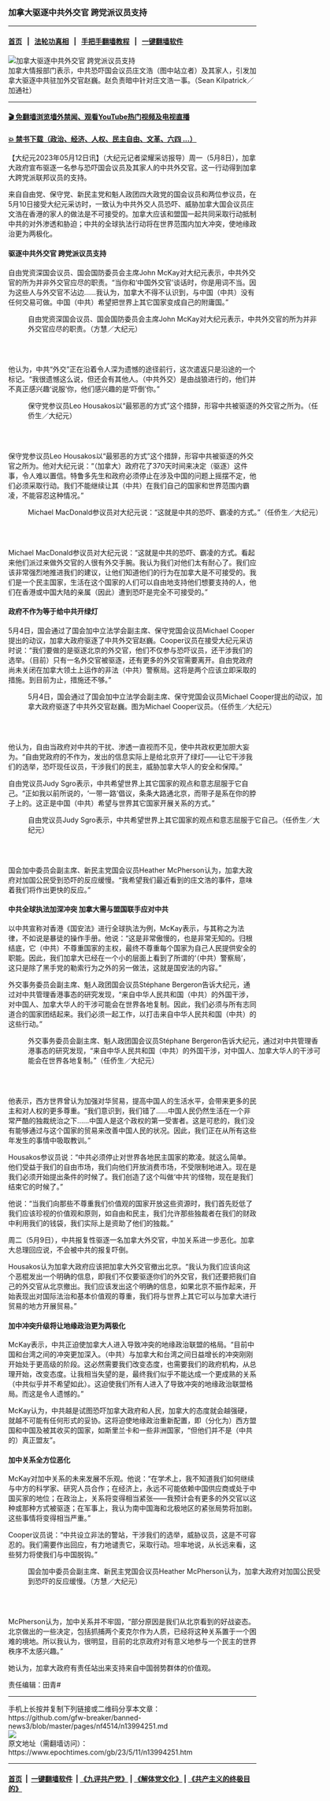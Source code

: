 ### 加拿大驱逐中共外交官 跨党派议员支持
------------------------

#### [首页](https://github.com/gfw-breaker/banned-news3/blob/master/README.md) &nbsp;&nbsp;|&nbsp;&nbsp; [法轮功真相](https://github.com/begood0513/basic/blob/master/README.md)  &nbsp;&nbsp;|&nbsp;&nbsp; [手把手翻墙教程](https://github.com/gfw-breaker/guides/wiki)  &nbsp;&nbsp;|&nbsp;&nbsp; [一键翻墙软件](https://github.com/gfw-breaker/nogfw/blob/master/README.md)  



<div><img alt="加拿大驱逐中共外交官 跨党派议员支持" class="attachment-djy_600_400 size-djy_600_400 wp-post-image" src="https://i.epochtimes.com/assets/uploads/2023/05/id13994266-CP166744761-600x400.jpg"/>
<div class="caption">
 加拿大情报部门表示，中共恐吓国会议员庄文浩（图中站立者）及其家人，引发加拿大驱逐中共驻加外交官赵巍。赵负责暗中针对庄文浩一事。（Sean Kilpatrick／加通社）
</div></div><hr/>

#### [ 🎬  免翻墙浏览墙外禁闻、观看YouTube热门视频及电视直播](https://github.com/gfw-breaker/HelloWorld)

#### [ 💥  禁书下载（政治、经济、人权、民主自由、文革、六四 ...）](https://github.com/gfw-breaker/books/blob/master/README.md)

<div><p>
 【大纪元2023年05月12日讯】（大纪元记者梁耀采访报导）周一（5月8日），加拿大政府宣布驱逐一名参与恐吓国会议员及其家人的中共外交官。这一行动得到加拿大跨党派联邦议员的支持。
</p>
<p>
 来自自由党、保守党、新民主党和魁人政团四大政党的国会议员和两位参议员，在5月10日接受大纪元采访时，一致认为中共外交人员恐吓、威胁加拿大国会议员庄文浩在香港的家人的做法是不可接受的。加拿大应该和盟国一起共同采取行动抵制中共的对外渗透和胁迫；中共的全球执法行动将在世界范围内加大冲突，使地缘政治更为两极化。
</p>
<h4>
 驱逐中共外交官 跨党派议员支持
</h4>
<p>
 自由党资深国会议员、国会国防委员会主席John McKay对大纪元表示，中共外交官的所为并非外交官应尽的职责。“当你和‘中国外交官’谈话时，你是用词不当。因为这些人与外交官不沾边……我认为，加拿大不得不认识到，与中国（中共）没有任何交易可做。中国（中共）希望把世界上其它国家变成自己的附庸国。”
</p>
<figure aria-describedby="caption-attachment-13994244" class="wp-caption aligncenter" id="attachment_13994244" style="width: 600px">
 <ok href="https://i.epochtimes.com/assets/uploads/2023/05/id13994244-John-McKay_MP_Lib.png" target="_blank">
  <img alt="" class="size-large wp-image-13994244" src="https://i.epochtimes.com/assets/uploads/2023/05/id13994244-John-McKay_MP_Lib-600x338.png"/>
 </ok>
 <br/><figcaption class="wp-caption-text" id="caption-attachment-13994244">
  自由党资深国会议员、国会国防委员会主席John McKay对大纪元表示，中共外交官的所为并非外交官应尽的职责。（方慧／大纪元）
 </figcaption><br/>
</figure><br/>
<p>
 他认为，中共“外交”正在沿着令人深为遗憾的途径前行，这次遣返只是沿途的一个标记。“我很遗憾这么说，但还会有其他人。（中共外交）是由战狼进行的，他们并不真正感兴趣‘说服’你，他们感兴趣的是‘吓倒’你。”
</p>
<figure aria-describedby="caption-attachment-13994247" class="wp-caption aligncenter" id="attachment_13994247" style="width: 600px">
 <ok href="https://i.epochtimes.com/assets/uploads/2023/05/id13994247-LeoHousakos.jpg" target="_blank">
  <img alt="" class="size-large wp-image-13994247" src="https://i.epochtimes.com/assets/uploads/2023/05/id13994247-LeoHousakos-600x400.jpg"/>
 </ok>
 <br/><figcaption class="wp-caption-text" id="caption-attachment-13994247">
  保守党参议员Leo Housakos以“最邪恶的方式”这个措辞，形容中共被驱逐的外交官之所为。（任侨生／大纪元）
 </figcaption><br/>
</figure><br/>
<p>
 保守党参议员Leo Housakos以“最邪恶的方式”这个措辞，形容中共被驱逐的外交官之所为。他对大纪元说：“（加拿大）政府花了370天时间来决定（驱逐）这件事，令人难以置信。特鲁多先生和政府必须停止在涉及中国的问题上摇摆不定，他们必须采取行动。我们不能继续让其（中共）在我们自己的国家和世界范围内霸凌，不能容忍这种情况。”
</p>
<figure aria-describedby="caption-attachment-13994242" class="wp-caption aligncenter" id="attachment_13994242" style="width: 600px">
 <ok href="https://i.epochtimes.com/assets/uploads/2023/05/id13994242-MichaelMacDonald.jpg" target="_blank">
  <img alt="" class="size-large wp-image-13994242" src="https://i.epochtimes.com/assets/uploads/2023/05/id13994242-MichaelMacDonald-600x400.jpg"/>
 </ok>
 <br/><figcaption class="wp-caption-text" id="caption-attachment-13994242">
  Michael MacDonald参议员对大纪元说：“这就是中共的恐吓、霸凌的方式。”（任侨生／大纪元）
 </figcaption><br/>
</figure><br/>
<p>
 Michael MacDonald参议员对大纪元说：“这就是中共的恐吓、霸凌的方式。看起来他们派过来做外交官的人很有外交手腕。我认为我们对他们太有耐心了。我们应该非常强烈地推进我们的建议，让他们知道他们的行为在加拿大是不可接受的。我们是一个民主国家，生活在这个国家的人们可以自由地支持他们想要支持的人，他们在香港或中国大陆的亲属（因此）遭到恐吓是完全不可接受的。”
</p>
<h4>
 政府不作为等于给中共开绿灯
</h4>
<p>
 5月4日，国会通过了国会加中立法学会副主席、保守党国会议员Michael Cooper提出的动议，加拿大政府驱逐了中共外交官赵巍。Cooper议员在接受大纪元采访时说：“我们要做的是驱逐北京的外交官，他们不仅参与恐吓议员，还干涉我们的选举。（目前）只有一名外交官被驱逐，还有更多的外交官需要离开。自由党政府尚未关闭在加拿大领土上运作的非法（中共）警察局。这将是两个应该立即采取的措施。到目前为止，措施还不够。”
</p>
<figure aria-describedby="caption-attachment-13994248" class="wp-caption aligncenter" id="attachment_13994248" style="width: 600px">
 <ok href="https://i.epochtimes.com/assets/uploads/2023/05/id13994248-MichaelCooper.jpg" target="_blank">
  <img alt="" class="size-large wp-image-13994248" src="https://i.epochtimes.com/assets/uploads/2023/05/id13994248-MichaelCooper-600x400.jpg"/>
 </ok>
 <br/><figcaption class="wp-caption-text" id="caption-attachment-13994248">
  5月4日，国会通过了国会加中立法学会副主席、保守党国会议员Michael Cooper提出的动议，加拿大政府驱逐了中共外交官赵巍。图为Michael Cooper议员。（任侨生／大纪元）
 </figcaption><br/>
</figure><br/>
<p>
 他认为，自由当政府对中共的干扰、渗透一直视而不见，使中共政权更加胆大妄为。“自由党政府的不作为，发出的信息实际上是给北京开了绿灯——让它干涉我们的选举，恐吓现任议员，干涉我们的民主，威胁加拿大华人的安全和保障。”
</p>
<p>
 自由党议员Judy Sgro表示，中共希望世界上其它国家的观点和意志屈服于它自己。“正如我以前所说的，‘一带一路’倡议，条条大路通北京，而带子是系在你的脖子上的。这正是中国（中共）希望与世界其它国家开展关系的方式。”
</p>
<figure aria-describedby="caption-attachment-13994246" class="wp-caption aligncenter" id="attachment_13994246" style="width: 600px">
 <ok href="https://i.epochtimes.com/assets/uploads/2023/05/id13994246-JudySgro.jpg" target="_blank">
  <img alt="" class="size-large wp-image-13994246" src="https://i.epochtimes.com/assets/uploads/2023/05/id13994246-JudySgro-600x400.jpg"/>
 </ok>
 <br/><figcaption class="wp-caption-text" id="caption-attachment-13994246">
  自由党议员Judy Sgro表示，中共希望世界上其它国家的观点和意志屈服于它自己。（任侨生／大纪元）
 </figcaption><br/>
</figure><br/>
<p>
 国会加中委员会副主席、新民主党国会议员Heather McPherson认为，加拿大政府对加国公民受到恐吓的反应缓慢。“我希望我们最近看到的庄文浩的事件，意味着我们将作出更快的反应。”
</p>
<h4>
 中共全球执法加深冲突 加拿大需与盟国联手应对中共
</h4>
<p>
 以中共宣称对香港《国安法》进行全球执法为例，McKay表示，与其称之为法律，不如说是暴徒的操作手册。他说：“这是非常傲慢的，也是非常无知的。归根结底，它（中共）不尊重国家的主权，最终不尊重每个国家为自己人民提供安全的职能。因此，我们加拿大已经在一个小的层面上看到了所谓的‘（中共）警察局’，这只是除了黑手党的勒索行为之外的另一做法，这就是国安法的内容。”
</p>
<p>
 外交事务委员会副主席、魁人政团国会议员Stéphane Bergeron告诉大纪元，通过对中共管理香港事态的研究发现，“来自中华人民共和国（中共）的外国干涉，对中国人、加拿大华人的干涉可能会在世界各地复制。因此，我们必须与所有志同道合的国家团结起来。我们必须一起工作，以打击来自中华人民共和国（中共）的这些行动。”
</p>
<figure aria-describedby="caption-attachment-13994243" class="wp-caption aligncenter" id="attachment_13994243" style="width: 600px">
 <ok href="https://i.epochtimes.com/assets/uploads/2023/05/id13994243-StephaneBergeron.jpg" target="_blank">
  <img alt="" class="size-large wp-image-13994243" src="https://i.epochtimes.com/assets/uploads/2023/05/id13994243-StephaneBergeron-600x400.jpg"/>
 </ok>
 <br/><figcaption class="wp-caption-text" id="caption-attachment-13994243">
  外交事务委员会副主席、魁人政团国会议员Stéphane Bergeron告诉大纪元，通过对中共管理香港事态的研究发现，“来自中华人民共和国（中共）的外国干涉，对中国人、加拿大华人的干涉可能会在世界各地复制。”（任侨生／大纪元）
 </figcaption><br/>
</figure><br/>
<p>
 他表示，西方世界曾认为加强对华贸易，提高中国人的生活水平，会带来更多的民主和对人权的更多尊重。“我们意识到，我们错了……中国人民仍然生活在一个非常严酷的独裁统治之下……中国人是这个政权的第一受害者。这是可悲的，我们没有能够通过与这个国家的贸易来改善中国人民的状况。因此，我们正在从所有这些年发生的事情中吸取教训。”
</p>
<p>
 Housakos参议员说：“中共必须停止对世界各地民主国家的欺凌。就这么简单。他们受益于我们的自由市场，我们向他们开放消费市场，不受限制地进入。现在是我们必须开始提出条件的时候了。我们创造了这个叫做‘中共’的怪物，现在是我们结束它的时候了。”
</p>
<p>
 他说：“当我们向那些不尊重我们价值观的国家开放这些资源时，我们首先贬低了我们应该珍视的价值观和原则，如自由和民主，我们允许那些独裁者在我们的财政中利用我们的钱袋，我们实际上是资助了他们的独裁。”
</p>
<p>
 周二（5月9日），中共报复性驱逐一名加拿大外交官，中加关系进一步恶化。加拿大总理回应说，不会被中共的报复吓倒。
</p>
<p>
 Housakos认为加拿大政府应该把加拿大外交官撤出北京。“我认为我们应该向这个恶棍发出一个明确的信息，即我们不仅要驱逐你们的外交官，我们还要把我们自己的外交官从北京撤出。我们应该发出这个明确的信息，如果北京不振作起来，开始表现出对国际法治和基本价值观的尊重，我们将与世界上其它可以与加拿大进行贸易的地方开展贸易。”
</p>
<h4>
 加中冲突升级将让地缘政治更为两极化
</h4>
<p>
 McKay表示，中共正迫使加拿大人进入导致冲突的地缘政治联盟的格局。“目前中国和台湾之间的冲突更加深入。（中共）与加拿大和台湾之间日益增长的冲突刚刚开始处于更高级的阶段。这必然需要我们改变态度，也需要我们的政府机构，从总理开始，改变态度。让我相当失望的是，最终我们似乎不能达成一个更成熟的关系（中共似乎并不希望如此）。这迫使我们所有人进入了导致冲突的地缘政治联盟格局。而这是令人遗憾的。”
</p>
<p>
 McKay认为，中共越是试图恐吓加拿大政府和人民，加拿大的态度就会越强硬，就越不可能有任何形式的妥协。这将迫使地缘政治重新配置，即（分化为）西方盟国和中国及被其收买的国家，如斯里兰卡和一些非洲国家，“但他们并不是（中共的）真正盟友”。
</p>
<h4>
 加中关系全方位恶化
</h4>
<p>
 McKay对加中关系的未来发展不乐观。他说：“在学术上，我不知道我们如何继续与中方的科学家、研究人员合作；在经济上，永远不可能依赖中国供应商或处于中国买家的地位；在政治上，关系将变得相当紧张——我预计会有更多的外交官以这种或那种方式被驱逐；在军事上，我认为南中国海和北极地区的紧张局势将加剧。这些事情将变得相当严重。”
</p>
<p>
 Cooper议员说：“中共设立非法的警站，干涉我们的选举，威胁议员，这是不可容忍的。我们需要作出回应，有力地谴责它，采取行动。坦率地说，从长远来看，这些努力将使我们与中国脱钩。”
</p>
<figure aria-describedby="caption-attachment-13994268" class="wp-caption aligncenter" id="attachment_13994268" style="width: 600px">
 <ok href="https://i.epochtimes.com/assets/uploads/2023/05/id13994268-Heather-MacPherson_NDP_PhotoCredit_NTD_Annie-Wu.png" target="_blank">
  <img alt="" class="size-large wp-image-13994268" src="https://i.epochtimes.com/assets/uploads/2023/05/id13994268-Heather-MacPherson_NDP_PhotoCredit_NTD_Annie-Wu-600x333.png"/>
 </ok>
 <br/><figcaption class="wp-caption-text" id="caption-attachment-13994268">
  国会加中委员会副主席、新民主党国会议员Heather McPherson认为，加拿大政府对加国公民受到恐吓的反应缓慢。（方慧／大纪元）
 </figcaption><br/>
</figure><br/>
<p>
 McPherson认为，加中关系并不牢固，“部分原因是我们从北京看到的好战姿态。北京做出的一些决定，包括抓捕两个麦克尔作为人质，已经将这种关系置于一个困难的境地。所以我认为，很明显，目前的北京政府对有意义地参与一个民主的世界秩序不太感兴趣。”
</p>
<p>
 她认为，加拿大政府有责任站出来支持来自中国弱势群体的价值观。
</p>
<p>
 责任编辑：田青#
</p>
</div>
<hr/>
手机上长按并复制下列链接或二维码分享本文章：<br/>
https://github.com/gfw-breaker/banned-news3/blob/master/pages/nf4514/n13994251.md <br/>
<a href='https://github.com/gfw-breaker/banned-news3/blob/master/pages/nf4514/n13994251.md'><img src='https://github.com/gfw-breaker/banned-news3/blob/master/pages/nf4514/n13994251.md.png'/></a> <br/>
原文地址（需翻墙访问）：https://www.epochtimes.com/gb/23/5/11/n13994251.htm


------------------------
#### [首页](https://github.com/gfw-breaker/banned-news3/blob/master/README.md) &nbsp;|&nbsp; [一键翻墙软件](https://github.com/gfw-breaker/nogfw/blob/master/README.md) &nbsp;| [《九评共产党》](https://github.com/gfw-breaker/9ping.md/blob/master/README.md#九评之一评共产党是什么) | [《解体党文化》](https://github.com/gfw-breaker/jtdwh.md/blob/master/README.md) | [《共产主义的终极目的》](https://github.com/gfw-breaker/gczydzjmd.md/blob/master/README.md)


<img src='http://gfw-breaker.win/banned-news3/pages/nf4514/n13994251.md' width='0px' height='0px'/>